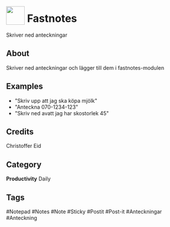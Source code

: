 # <img src="https://raw.githack.com/FortAwesome/Font-Awesome/master/svgs/solid/sticky-note.svg" card_color="#FEE255" width="50" height="50" style="vertical-align:bottom"/> Fastnotes
Skriver ned anteckningar

## About
Skriver ned anteckningar och lägger till dem i fastnotes-modulen

## Examples
* "Skriv upp att jag ska köpa mjölk"
* "Anteckna 070-1234-123"
* "Skriv ned avatt jag har skostorlek 45"

## Credits
Christoffer Eid

## Category
**Productivity**
Daily

## Tags
#Notepad
#Notes
#Note
#Sticky
#Postit
#Post-it
#Anteckningar
#Anteckning

